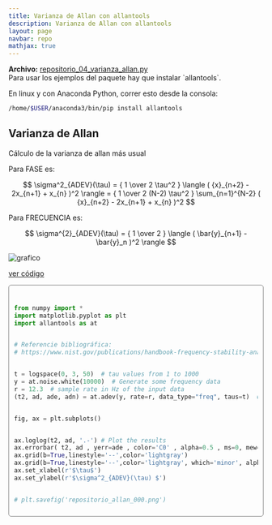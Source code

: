 ```yaml
---
title: Varianza de Allan con allantools
description: Varianza de Allan con allantools
layout: page
navbar: repo
mathjax: true
---
```


<div class="alert alert-info" role="alert" >
  <strong>Archivo:</strong> <a href="../repositorio_04_varianza_allan.py"> repositorio_04_varianza_allan.py </a>
</div>
Para usar los ejemplos del paquete hay que instalar `allantools`. 

En linux y con Anaconda Python, correr esto desde la consola:
    
```bash
/home/$USER/anaconda3/bin/pip install allantools
```
## Varianza de Allan

Cálculo de la varianza de allan más usual

Para FASE es:
    
$$ \sigma^2_{ADEV}(\tau) = { 1 \over 2 \tau^2 }
        \langle ( {x}_{n+2} - 2x_{n+1} + x_{n} )^2 \rangle
        = { 1 \over 2 (N-2) \tau^2 }
        \sum_{n=1}^{N-2} ( {x}_{n+2} - 2x_{n+1} + x_{n} )^2 $$

Para FRECUENCIA es:
    
 $$      \sigma^{2}_{ADEV}(\tau) =  { 1 \over 2 }
        \langle ( \bar{y}_{n+1} - \bar{y}_n )^2 \rangle $$

![grafico](repositorio_allan_000.png "repositorio_allan_000.png")

<a data-toggle="collapse" href="#desplegable000" aria-expanded="false" aria-controls="desplegable000">ver código<span class="caret"></span></a>

<div id="desplegable000" class="collapse" markdown="1" style="padding: 10px; border: 1px solid gray; border-radius: 5px;">

```python

from numpy import *
import matplotlib.pyplot as plt
import allantools as at


# Referencie bibliográfica:
# https://www.nist.gov/publications/handbook-frequency-stability-analysis


t = logspace(0, 3, 50)  # tau values from 1 to 1000
y = at.noise.white(10000)  # Generate some frequency data
r = 12.3  # sample rate in Hz of the input data
(t2, ad, ade, adn) = at.adev(y, rate=r, data_type="freq", taus=t)  # Compute the overlapping ADEV


fig, ax = plt.subplots()


ax.loglog(t2, ad, '.-') # Plot the results
ax.errorbar( t2, ad , yerr=ade , color='C0' , alpha=0.5 , ms=0, mew=10)
ax.grid(b=True,linestyle='--',color='lightgray')
ax.grid(b=True,linestyle='--',color='lightgray', which='minor', alpha=0.2)
ax.set_xlabel(r'$\tau$')
ax.set_ylabel(r'$\sigma^2_{ADEV}(\tau) $')


# plt.savefig('repositorio_allan_000.png')
```
</div>

